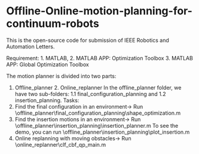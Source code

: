 # Offline-Online-motion-planning-for-continuum-robots
This is the open-source code for submission of IEEE Robotics and Automation Letters.

Requirement: 1. MATLAB, 2. MATLAB APP: Optimization Toolbox 3. MATLAB APP: Global Optimization Toolbox

The motion planner is divided into two parts: 
  1. Offline_planner 2. Online_replanner
In the offline_planner folder, we have two sub-folders:
    1.1 final_configuration_planning and 1.2 insertion_planning.
Tasks:
1. Find the final configuration in an environment→
   Run \offline_planner\final_configuration_planning\shape_optimization.m
3. Find the insertion motions in an environment→
   Run \offline_planner\insertion_planning\insertion_planner.m
   To see the demo, you can run \offline_planner\insertion_planning\plot_insertion.m
4. Online replanning with moving obstacles→
   Run \online_replanner\clf_cbf_qp_main.m
